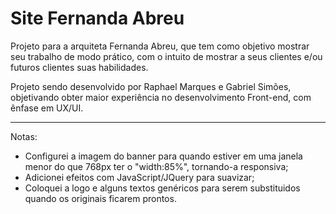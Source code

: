 # Site Fernanda Abreu

Projeto para a arquiteta Fernanda Abreu, que tem como objetivo mostrar seu trabalho de modo prático, com o intuito de mostrar a seus clientes e/ou futuros clientes suas habilidades.

Projeto sendo desenvolvido por Raphael Marques e Gabriel Simões, objetivando obter maior experiência no desenvolvimento Front-end, com ênfase em UX/UI.

__________________________________________________________________________________________________________________________________________

Notas:
- Configurei a imagem do banner para quando estiver em uma janela menor do que 768px ter o "width:85%", tornando-a responsiva;
- Adicionei efeitos com JavaScript/JQuery para suavizar;
- Coloquei a logo e alguns textos genéricos para serem substituidos quando os originais ficarem prontos.
